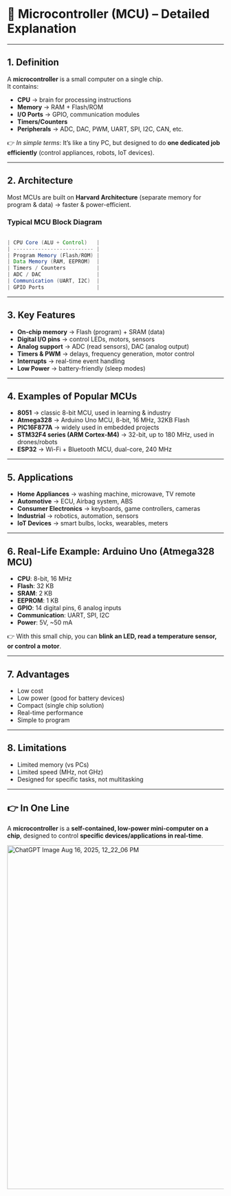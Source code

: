 # 🔹 Microcontroller (MCU) – Detailed Explanation

---

## 1. Definition
A **microcontroller** is a small computer on a single chip.  
It contains:  
- **CPU** → brain for processing instructions  
- **Memory** → RAM + Flash/ROM  
- **I/O Ports** → GPIO, communication modules  
- **Timers/Counters**  
- **Peripherals** → ADC, DAC, PWM, UART, SPI, I2C, CAN, etc.  

👉 *In simple terms*: It’s like a tiny PC, but designed to do **one dedicated job efficiently** (control appliances, robots, IoT devices).  

---

## 2. Architecture
Most MCUs are built on **Harvard Architecture** (separate memory for program & data) → faster & power-efficient.  

### Typical MCU Block Diagram
```java

| CPU Core (ALU + Control)   |
| -------------------------- |
| Program Memory (Flash/ROM) |
| Data Memory (RAM, EEPROM)  |
| Timers / Counters          |
| ADC / DAC                  |
| Communication (UART, I2C)  |
| GPIO Ports                 |

```
---

## 3. Key Features
- **On-chip memory** → Flash (program) + SRAM (data)  
- **Digital I/O pins** → control LEDs, motors, sensors  
- **Analog support** → ADC (read sensors), DAC (analog output)  
- **Timers & PWM** → delays, frequency generation, motor control  
- **Interrupts** → real-time event handling  
- **Low Power** → battery-friendly (sleep modes)  

---

## 4. Examples of Popular MCUs
- **8051** → classic 8-bit MCU, used in learning & industry  
- **Atmega328** → Arduino Uno MCU, 8-bit, 16 MHz, 32KB Flash  
- **PIC16F877A** → widely used in embedded projects  
- **STM32F4 series (ARM Cortex-M4)** → 32-bit, up to 180 MHz, used in drones/robots  
- **ESP32** → Wi-Fi + Bluetooth MCU, dual-core, 240 MHz  

---

## 5. Applications
- **Home Appliances** → washing machine, microwave, TV remote  
- **Automotive** → ECU, Airbag system, ABS  
- **Consumer Electronics** → keyboards, game controllers, cameras  
- **Industrial** → robotics, automation, sensors  
- **IoT Devices** → smart bulbs, locks, wearables, meters  

---

## 6. Real-Life Example: Arduino Uno (Atmega328 MCU)
- **CPU**: 8-bit, 16 MHz  
- **Flash**: 32 KB  
- **SRAM**: 2 KB  
- **EEPROM**: 1 KB  
- **GPIO**: 14 digital pins, 6 analog inputs  
- **Communication**: UART, SPI, I2C  
- **Power**: 5V, ~50 mA  

👉 With this small chip, you can **blink an LED, read a temperature sensor, or control a motor**.  

---

## 7. Advantages
- Low cost  
- Low power (good for battery devices)  
- Compact (single chip solution)  
- Real-time performance  
- Simple to program  

---

## 8. Limitations
- Limited memory (vs PCs)  
- Limited speed (MHz, not GHz)  
- Designed for specific tasks, not multitasking  

---

## 👉 In One Line
A **microcontroller** is a **self-contained, low-power mini-computer on a chip**, designed to control **specific devices/applications in real-time**.  



<img width="1000" height="800" alt="ChatGPT Image Aug 16, 2025, 12_22_06 PM" src="https://github.com/user-attachments/assets/5e167ef8-d8e0-4bf2-9ae5-dea82461072f" />

